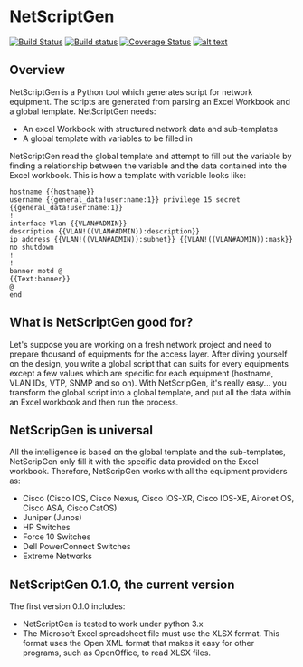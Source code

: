 NetScriptGen
=============
[![Build Status](https://travis-ci.org/JoelCapitao/NetScriptGen.svg?branch=master)](https://travis-ci.org/JoelCapitao/NetScriptGen)
[![Build status](https://ci.appveyor.com/api/projects/status/vd6tkdiwitdnlsrd?svg=true)](https://ci.appveyor.com/project/JoelCapitao/netscriptgen)
[![Coverage Status](https://coveralls.io/repos/JoelCapitao/NetScriptGen/badge.svg?branch=master&service=github)](https://coveralls.io/github/JoelCapitao/NetScriptGen?branch=master)
[![alt text](https://readthedocs.org/projects/netscriptgen/badge/?version=latest)](https://netscriptgen.readthedocs.org)

Overview
---------

NetScriptGen is a Python tool which generates script for network equipment. The scripts are generated from parsing an Excel Workbook and a global template.
NetScriptGen needs:

- An excel Workbook with structured network data and sub-templates
- A global template with variables to be filled in

NetScriptGen read the global template and attempt to fill out the variable by finding a relationship between the variable and the data contained into the Excel workbook. This is how a template with variable looks like:

```
hostname {{hostname}}
username {{general_data!user:name:1}} privilege 15 secret {{general_data!user:name:1}}
!
interface Vlan {{VLAN#ADMIN}}
description {{VLAN!((VLAN#ADMIN)):description}}
ip address {{VLAN!((VLAN#ADMIN)):subnet}} {{VLAN!((VLAN#ADMIN)):mask}}
no shutdown
!
!
banner motd @
{{Text:banner}}
@
end
```


What is NetScriptGen good for?
----------------------------------

Let's suppose you are working on a fresh network project and need to prepare thousand
of equipments for the access layer. After diving yourself on the design, you write
a global script that can suits for every equipments except a few values which are
specific for each equipment (hostname, VLAN IDs, VTP, SNMP and so on).
With NetScripGen, it's really easy... you transform the global script into a global
template, and put all the data within an Excel workbook and then run the process.



NetScripGen is universal
----------------------------------

All the intelligence is based on the global template and the sub-templates, NetScripGen only fill
it with the specific data provided on the Excel workbook. Therefore, NetScripGen works with all
the equipment providers as:

- Cisco (Cisco IOS, Cisco Nexus, Cisco IOS-XR, Cisco IOS-XE, Aironet OS, Cisco ASA, Cisco CatOS)
- Juniper (Junos)
- HP Switches
- Force 10 Switches
- Dell PowerConnect Switches
- Extreme Networks



NetScriptGen 0.1.0, the current version
---------------------------

The first version 0.1.0 includes:

- NetScriptGen is tested to work under python 3.x
- The Microsoft Excel spreadsheet file must use the XLSX format. This format uses the Open XML format that makes it easy for other programs, such as OpenOffice, to read XLSX files.

